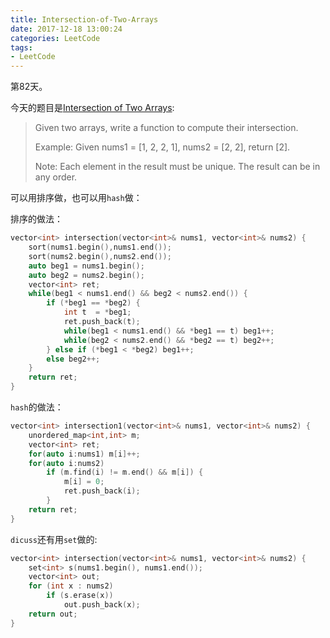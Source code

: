 ```yaml
---
title: Intersection-of-Two-Arrays
date: 2017-12-18 13:00:24
categories: LeetCode
tags:
- LeetCode
---
```


第82天。

今天的题目是[Intersection of Two Arrays](https://leetcode.com/problems/intersection-of-two-arrays/description/):

> Given two arrays, write a function to compute their intersection.
>
> Example:
> Given nums1 = [1, 2, 2, 1], nums2 = [2, 2], return [2].
>
> Note:
> Each element in the result must be unique.
> The result can be in any order.

可以用排序做，也可以用`hash`做：

排序的做法：

```c++
vector<int> intersection(vector<int>& nums1, vector<int>& nums2) {
    sort(nums1.begin(),nums1.end());
    sort(nums2.begin(),nums2.end());
    auto beg1 = nums1.begin();
    auto beg2 = nums2.begin();
    vector<int> ret;
    while(beg1 < nums1.end() && beg2 < nums2.end()) {
        if (*beg1 == *beg2) {
            int t  = *beg1;
            ret.push_back(t);
            while(beg1 < nums1.end() && *beg1 == t) beg1++;
            while(beg2 < nums2.end() && *beg2 == t) beg2++;
        } else if (*beg1 < *beg2) beg1++;
        else beg2++;
    }
    return ret;
}
```

`hash`的做法：

```c++
vector<int> intersection1(vector<int>& nums1, vector<int>& nums2) {
    unordered_map<int,int> m;
    vector<int> ret;
    for(auto i:nums1) m[i]++;
    for(auto i:nums2) 
        if (m.find(i) != m.end() && m[i]) {
            m[i] = 0;
            ret.push_back(i);
        }
    return ret;
}
```

`dicuss`还有用`set`做的:

```c++
vector<int> intersection(vector<int>& nums1, vector<int>& nums2) {
    set<int> s(nums1.begin(), nums1.end());
    vector<int> out;
    for (int x : nums2)
        if (s.erase(x))
            out.push_back(x);
    return out;
}
```